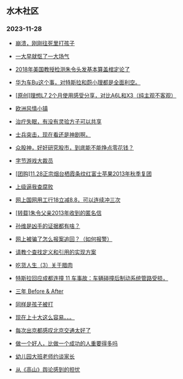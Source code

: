 ## 水木社区 
### 2023-11-28

+ [崩溃，刚刚往死里打孩子](https://www.mysmth.net/nForum/article/ChildEducation/2313127)

+ [一大早就怄了一大场气](https://www.mysmth.net/nForum/article/FamilyLife/1766499382)

+ [2018年美国教授检测朱令头发基本算盖棺定论了](https://www.mysmth.net/nForum/article/Tooooold/382269)

+ [华为车Bu这个事，对特斯拉和蔚小理都是全面利空。](https://www.mysmth.net/nForum/article/GreenAuto/1415497)

+ [[原创]理想L7 2个月使用感受分享，对比A6L和X3（纯主观不客观）](https://www.mysmth.net/nForum/article/AutoWorld/1944729379)

+ [欧洲风情小镇](https://www.mysmth.net/nForum/article/Geography/566977)

+ [治疗失眠，有没有灵验方子可以共享](https://www.mysmth.net/nForum/article/Shuibuzhao/49199)

+ [士兵突击，现在看还是神剧啊，](https://www.mysmth.net/nForum/article/TV/1661815)

+ [众股神，好好研究股市，到底能不能挣点零花钱？](https://www.mysmth.net/nForum/article/Stock/10706174)

+ [字节游戏大裁员](https://www.mysmth.net/nForum/article/WorkLife/3446509)

+ [[团购]11.28正宗烟台栖霞条纹红富士苹果2013年秋季复团](https://www.mysmth.net/nForum/article/ADAgent_TG/1313181)

+ [上级逼我查腐败](https://www.mysmth.net/nForum/article/WorkLife/3447126)

+ [网上国网用工行18立减8.8，可以连续冲三次](https://www.mysmth.net/nForum/article/CouponsLife/4463782)

+ [[转载]朱令父亲2013年收到的匿名信](https://www.mysmth.net/nForum/article/Tooooold/383510)

+ [孙维是凶手的证据都有啥？](https://www.mysmth.net/nForum/article/FamilyLife/1766500459)

+ [网上被骗了怎么报案追回？（如何报警）](https://www.mysmth.net/nForum/article/ClassicalMusic/105488)

+ [请教个查找定义和引用的实现方案](https://www.mysmth.net/nForum/article/Java/442836)

+ [吃货人生（3）关于腊肉](https://www.mysmth.net/nForum/article/Food/1695401)

+ [特斯拉回应成都连撞 11 车事故：车辆碰撞后制动系统管路受损，](https://www.mysmth.net/nForum/article/GreenAuto/1416370)

+ [三年 Before & After](https://www.mysmth.net/nForum/article/ITExpress/2505688)

+ [同样是孩子被打](https://www.mysmth.net/nForum/article/ChildEducation/2314606)

+ [现在上十大这么容易。。。](https://www.mysmth.net/nForum/article/Tooooold/382363)

+ [每次出京都感叹北京交通太好了](https://www.mysmth.net/nForum/article/AutoWorld/1944730153)

+ [做一个好人，比做一个成功的人重要得多吗](https://www.mysmth.net/nForum/article/FamilyLife/1766502000)

+ [幼儿园大班老师约谈家长](https://www.mysmth.net/nForum/article/ChildEducation/2314672)

+ [从《高山》舆论感到的担忧](https://www.mysmth.net/nForum/article/Movie/3551025)

